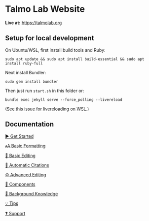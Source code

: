 # Talmo Lab Website

**Live at:** https://talmolab.org


## Setup for local development

On Ubuntu/WSL, first install build tools and Ruby:

```
sudo apt update && sudo apt install build-essential && sudo apt install ruby-full
```

Next install Bundler:
```
sudo gem install bundler
```

Then just run `start.sh` in this folder or:

```
bundle exec jekyll serve --force_polling --livereload
```
([See this issue for livereloading on WSL.](https://github.com/microsoft/WSL/issues/216#issuecomment-756424551))


## Documentation

[▶️ Get Started](https://github.com/greenelab/lab-website-template/wiki/Get-Started)

[🗚 Basic Formatting](https://github.com/greenelab/lab-website-template/wiki/Basic-Formatting)

[📝 Basic Editing](https://github.com/greenelab/lab-website-template/wiki/Basic-Editing)

[🤖 Automatic Citations](https://github.com/greenelab/lab-website-template/wiki/Automatic-Citations)

[⚙️ Advanced Editing](https://github.com/greenelab/lab-website-template/wiki/Advanced-Editing)

[🧱 Components](https://github.com/greenelab/lab-website-template/wiki/Components)

[🧠 Background Knowledge](https://github.com/greenelab/lab-website-template/wiki/Background-Knowledge)

[💡 Tips](https://github.com/greenelab/lab-website-template/wiki/Tips)

[❓ Support](https://github.com/greenelab/lab-website-template/wiki/Support)
